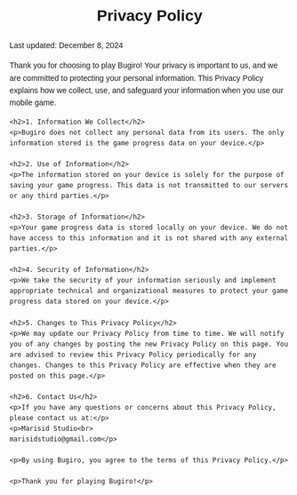 <!DOCTYPE html>
<html lang="en">
<head>
    <meta charset="UTF-8">
    <meta name="viewport" content="width=device-width, initial-scale=1.0">
    <title>Privacy Policy</title>
    <style>
        body {
            font-family: Arial, sans-serif;
            margin: 20px;
            line-height: 1.6;
        }
        h1 {
            text-align: center;
        }
        p {
            margin-bottom: 10px;
        }
    </style>
</head>
<body>
    <h1>Privacy Policy</h1>
    <p>Last updated: December 8, 2024</p>
    <p>Thank you for choosing to play Bugiro! Your privacy is important to us, and we are committed to protecting your personal information. This Privacy Policy explains how we collect, use, and safeguard your information when you use our mobile game.</p>
    
    <h2>1. Information We Collect</h2>
    <p>Bugiro does not collect any personal data from its users. The only information stored is the game progress data on your device.</p>
    
    <h2>2. Use of Information</h2>
    <p>The information stored on your device is solely for the purpose of saving your game progress. This data is not transmitted to our servers or any third parties.</p>
    
    <h2>3. Storage of Information</h2>
    <p>Your game progress data is stored locally on your device. We do not have access to this information and it is not shared with any external parties.</p>
    
    <h2>4. Security of Information</h2>
    <p>We take the security of your information seriously and implement appropriate technical and organizational measures to protect your game progress data stored on your device.</p>
    
    <h2>5. Changes to This Privacy Policy</h2>
    <p>We may update our Privacy Policy from time to time. We will notify you of any changes by posting the new Privacy Policy on this page. You are advised to review this Privacy Policy periodically for any changes. Changes to this Privacy Policy are effective when they are posted on this page.</p>
    
    <h2>6. Contact Us</h2>
    <p>If you have any questions or concerns about this Privacy Policy, please contact us at:</p>
    <p>Marisid Studio<br>
    marisidstudio@gmail.com</p>
    
    <p>By using Bugiro, you agree to the terms of this Privacy Policy.</p>
    
    <p>Thank you for playing Bugiro!</p>
</body>
</html>
